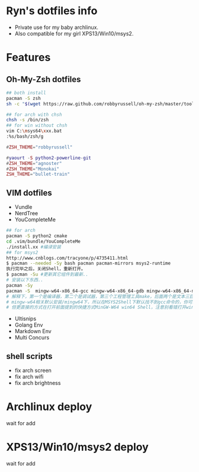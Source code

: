 # Ryn's dotfiles info
- Private use for my baby archlinux.
- Also compatible for my girl XPS13/Win10/msys2.

# Features

## Oh-My-Zsh dotfiles
``` bash
## both install
pacman -S zsh
sh -c "$(wget https://raw.github.com/robbyrussell/oh-my-zsh/master/tools/install.sh -O -)"

## for arch with chsh
chsh -s /bin/zsh
## for win without chsh
vim C:\msys64\xxx.bat
:%s/bash/zsh/g
```
``` lua
#ZSH_THEME="robbyrussell"

#yaourt -S python2-powerline-git
#ZSH_THEME="agnoster"
#ZSH_THEME="Monokai"
ZSH_THEME="bullet-train"
```
## VIM dotfiles

- Vundle
- NerdTree
- YouCompleteMe
``` bash
## for arch
pacman -S python2 cmake
cd .vim/bundle/YouCompleteMe
./install.xx #编译安装
## for msys2
http://www.cnblogs.com/tracyone/p/4735411.html
$ pacman --needed -Sy bash pacman pacman-mirrors msys2-runtime
执行完毕之后，关闭Shell，重新打开。
$ pacman -Su #更新其它组件到最新..
# 安装以下东西..
pacman -Sy
pacman -S  mingw-w64-x86_64-gcc mingw-w64-x86_64-gdb mingw-w64-x86_64-make tmux zsh git  mingw64/mingw-w64-x86_64-cmake winpty-git 
# 解释下，第一个是编译器，第二个是调试器，第三个工程管理工具make，后面两个是文本三巨头之二，在后来是版本管理神器,cmake则是很受欢迎的新一代工程管理工具也是我们编译YCM需要的工具，最后一个是解决mintty下有些工具卡死没有输出的情况的工具。
# mingw-w64相关默认安装/mingw64下，所以在MSYS2Shell下默认找不到gcc命令的，你可以将相关路径添加到诸如/etc/profile，.bashrc和.zshrc这样的文件中，也可以在win下面改Path变量。
# 但更直接的方式在打开前面提到的快捷方式MinGW-W64 win64 Shell，注意别看错打开win32的shell了。
```
- Ultisnips
- Golang Env
- Markdown Env
- Multi Concurs

## shell scripts

- fix arch screen
- fix arch wifi
- fix arch brightness

# Archlinux deploy
wait for add

# XPS13/Win10/msys2 deploy
wait for add
